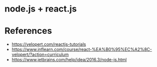 # node.js + react.js

# References

* https://velopert.com/reactjs-tutorials
* https://www.inflearn.com/course/react-%EA%B0%95%EC%A2%8C-velopert/?action=curriculum
* https://www.jetbrains.com/help/idea/2016.3/node-js.html